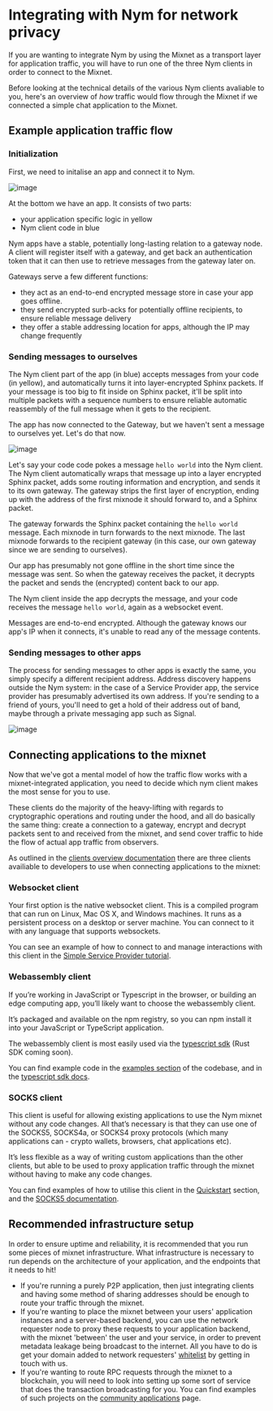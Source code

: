 # Integrating with Nym for network privacy

If you are wanting to integrate Nym by using the Mixnet as a transport layer for application traffic, you will have to run one of the three Nym clients in order to connect to the Mixnet. 

Before looking at the technical details of the various Nym clients avaliable to you, here's an overview of _how_ traffic would flow through the Mixnet if we connected a simple chat application to the Mixnet. 

## Example application traffic flow
### Initialization
First, we need to initalise an app and connect it to Nym.

![image](/images/send-to-gateway-dark.png)

At the bottom we have an app. It consists of two parts:

* your application specific logic in yellow
* Nym client code in blue

Nym apps have a stable, potentially long-lasting relation to a gateway node. A client will register itself with a gateway, and get back an authentication token that it can then use to retrieve messages from the gateway later on.

Gateways serve a few different functions:

* they act as an end-to-end encrypted message store in case your app goes offline.
* they send encrypted surb-acks for potentially offline recipients, to ensure reliable message delivery
* they offer a stable addressing location for apps, although the IP may change frequently

### Sending messages to ourselves
The Nym client part of the app (in blue) accepts messages from your code (in yellow), and automatically turns it into layer-encrypted Sphinx packets. If your message is too big to fit inside on Sphinx packet, it'll be split into multiple packets with a sequence numbers to ensure reliable automatic reassembly of the full message when it gets to the recipient.

The app has now connected to the Gateway, but we haven't sent a message to ourselves yet. Let's do that now.

![image](/images/send-to-gateway-dark.png)

Let's say your code code pokes a message `hello world` into the Nym client. The Nym client automatically wraps that message up into a layer encrypted Sphinx packet, adds some routing information and encryption, and sends it to its own gateway. The gateway strips the first layer of encryption, ending up with the address of the first mixnode it should forward to, and a Sphinx packet.

The gateway forwards the Sphinx packet containing the `hello world` message. Each mixnode in turn forwards to the next mixnode. The last mixnode forwards to the recipient gateway (in this case, our own gateway since we are sending to ourselves).

Our app has presumably not gone offline in the short time since the message was sent. So when the gateway receives the packet, it decrypts the packet and sends the (encrypted) content back to our app.

The Nym client inside the app decrypts the message, and your code receives the message `hello world`, again as a websocket event.

Messages are end-to-end encrypted. Although the gateway knows our app's IP when it connects, it's unable to read any of the message contents.

### Sending messages to other apps
The process for sending messages to other apps is exactly the same, you simply specify a different recipient address. Address discovery happens outside the Nym system: in the case of a Service Provider app, the service provider has presumably advertised its own address. If you're sending to a friend of yours, you'll need to get a hold of their address out of band, maybe through a private messaging app such as Signal.

![image](/images/sp-request-dark.png)

## Connecting applications to the mixnet 
Now that we've got a mental model of how the traffic flow works with a mixnet-integrated application, you need to decide which nym client makes the most sense for you to use. 

These clients do the majority of the heavy-lifting with regards to cryptographic operations and routing under the hood, and all do basically the same thing: create a connection to a gateway, encrypt and decrypt packets sent to and received from the mixnet, and send cover traffic to hide the flow of actual app traffic from observers. 

As outlined in the [clients overview documentation](https://nymtech.net/docs/clients/overview.html) there are three clients availiable to developers to use when connecting applications to the mixnet: 

### Websocket client
Your first option is the native websocket client. This is a compiled program that can run on Linux, Mac OS X, and Windows machines. It runs as a persistent process on a desktop or server machine. You can connect to it with any language that supports websockets. 

You can see an example of how to connect to and manage interactions with this client in the [Simple Service Provider tutorial](../tutorials/simple-service-provider.md). 

### Webassembly client
If you’re working in JavaScript or Typescript in the browser, or building an edge computing app, you’ll likely want to choose the webassembly client.

It’s packaged and available on the npm registry, so you can npm install it into your JavaScript or TypeScript application.

The webassembly client is most easily used via the [typescript sdk](https://nymtech.net/docs/sdk/typescript.html) (Rust SDK coming soon). 

You can find example code in the [examples section](https://github.com/nymtech/nym/tree/release/{{platform_release_version}}/sdk/typescript/examples) of the codebase, and in the [typescript sdk docs](https://nymtech.net/docs/sdk/typescript.html).

### SOCKS client
This client is useful for allowing existing applications to use the Nym mixnet without any code changes. All that’s necessary is that they can use one of the SOCKS5, SOCKS4a, or SOCKS4 proxy protocols (which many applications can - crypto wallets, browsers, chat applications etc).

It’s less flexible as a way of writing custom applications than the other clients, but able to be used to proxy application traffic through the mixnet without having to make any code changes. 

You can find examples of how to utilise this client in the [Quickstart](../quickstart/socks-proxy.md) section, and the [SOCKS5 documentation](https://nymtech.net/docs/clients/socks5-client.html). 

## Recommended infrastructure setup  
In order to ensure uptime and reliability, it is recommended that you run some pieces of mixnet infrastructure. What infrastructure is necessary to run depends on the architecture of your application, and the endpoints that it needs to hit! 

* If you're running a purely P2P application, then just integrating clients and having some method of sharing addresses should be enough to route your traffic through the mixnet. 
* If you're wanting to place the mixnet between your users' application instances and a server-based backend, you can use the network requester node to proxy these requests to your application backend, with the mixnet 'between' the user and your service, in order to prevent metadata leakage being broadcast to the internet. All you have to do is get your domain added to network requesters' [whitelist](https://nymtech.net/.wellknown/network-requester/standard-allowed-list.txt) by getting in touch with us. 
* If you're wanting to route RPC requests through the mixnet to a blockchain, you will need to look into setting up some sort of service that does the transaction broadcasting for you. You can find examples of such projects on the [community applications](../community-resources/community-applications.md) page. 

